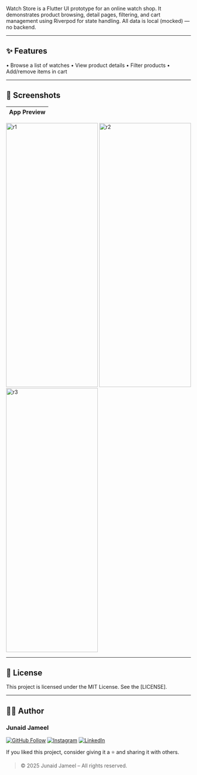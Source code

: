 Watch Store is a Flutter UI prototype for an online watch shop. It demonstrates product browsing, detail pages, filtering, and cart management using Riverpod for state handling. All data is local (mocked) — no backend.


---

## ✨ Features

• Browse a list of watches
• View product details
• Filter products
• Add/remove items in cart

---


## 📸 Screenshots

| App Preview |
|-------------|
<img width="250" height="720" alt="r1" src="https://github.com/user-attachments/assets/f49f2298-4e73-4917-8618-68cc8b69948c" />

<img width="250" height="720" alt="r2" src="https://github.com/user-attachments/assets/94630113-d9da-432d-bc38-9da6be52d127" />

<img width="250" height="720" alt="r3" src="https://github.com/user-attachments/assets/1bf3a35c-f545-4907-95aa-79ef23dcdcd6" />

---



## 📜 License

This project is licensed under the MIT License. See the [LICENSE].

---

## 🧑‍💻 Author

### Junaid Jameel

<p align="left">
  <a href="https://github.com/JunaidJameel"><img src="https://img.shields.io/badge/GitHub-Follow-blue?logo=github" alt="GitHub Follow"/></a>
  <a href="https://www.instagram.com/junaid_jamel/?igsh=YW44MGk4OHQ5M2Mx"><img src="https://img.shields.io/badge/Instagram-Follow-e4405f?logo=instagram" alt="Instagram"/></a>
  <a href="https://www.linkedin.com/in/junaid-jameel-6298bb26b/">
    <img src="https://img.shields.io/badge/LinkedIn-Connect-0077B5?logo=linkedin" alt="LinkedIn"/>
  </a>
</p>

If you liked this project, consider giving it a ⭐ and sharing it with others.

> © 2025 Junaid Jameel – All rights reserved.
